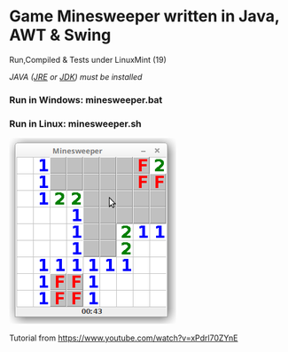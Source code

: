 # Game Minesweeper written in Java, AWT & Swing

Run,Compiled & Tests under LinuxMint (19)

*JAVA ([JRE](https://www.java.com/en/download/) or [JDK](https://www.oracle.com/java/technologies/downloads/)) must be installed*

### Run in Windows: minesweeper.bat
### Run in Linux: minesweeper.sh

![alt text](https://github.com/tapin13/Minesweeper/blob/master/screenshot.png)

Tutorial from https://www.youtube.com/watch?v=xPdrl70ZYnE

